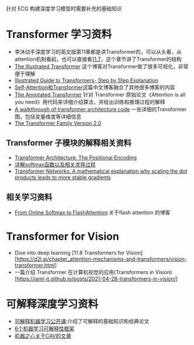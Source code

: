 针对 ECG 构建深度学习模型时需要补充的基础知识
# Transformer 学习资料
- 李沐动手深度学习的英文版第11章都是讲Transformer的，可以从头看，从attention机制看起，也可以直接看[11.7](https://d2l.ai/chapter_attention-mechanisms-and-transformers/transformer.html)，这个章节讲了Transformer的结构
- [The Illustrated Transformer](https://jalammar.github.io/illustrated-transformer/) 这个博客对Transformer做了很多可视化，非常便于理解
- [Illustrated Guide to Transformers- Step by Step Explanation](https://towardsdatascience.com/illustrated-guide-to-transformers-step-by-step-explanation-f74876522bc0)
- [Self-Attention和Transformer](https://luweikxy.gitbook.io/machine-learning-notes/self-attention-and-transformer)这篇中文博客融合了其他很多博客的内容
- [The Annotated Transformer](https://nlp.seas.harvard.edu/annotated-transformer/) 针对 Transformer 原始论文《Attention is all you need》用代码来详细介绍算法，并给出训练和推理过程的解释
- [A walkthrough of transformer architecture code](https://github.com/markriedl/transformer-walkthrough/tree/main) 一张详细的Transformer图，包括变量维度等详细信息
- [The Transformer Family Version 2.0](https://towardsdatascience.com/transformer-networks-a-mathematical-explanation-why-scaling-the-dot-products-leads-to-more-stable-414f87391500)
## Transformer 子模块的解释相关资料
- [Transformer Architecture: The Positional Encoding](https://kazemnejad.com/blog/transformer_architecture_positional_encoding/#the-intuition)
- [详解softmax函数以及相关求导过程](https://zhuanlan.zhihu.com/p/25723112)
- [Transformer Networks: A mathematical explanation why scaling the dot products leads to more stable gradients](https://towardsdatascience.com/transformer-networks-a-mathematical-explanation-why-scaling-the-dot-products-leads-to-more-stable-414f87391500)
## 相关学习资料
- [From Online Softmax to FlashAttention](https://courses.cs.washington.edu/courses/cse599m/23sp/notes/flashattn.pdf):关于flash attention 的博客
# Transformer for Vision
- Dive into deep learning [11.8 Transformers for Vision][https://d2l.ai/chapter_attention-mechanisms-and-transformers/vision-transformer.html]
- 一篇介绍 Transformer 在计算机视觉的应用(Transformers in Vision)[https://iaml-it.github.io/posts/2021-04-28-transformers-in-vision/]
# 可解释深度学习资料
- [可解释机器学习公开课](https://www.bilibili.com/video/BV1Se4y1T7dG/?spm_id_from=333.788&vd_source=e587bac74600ca53ef886eea337fe87d):介绍了可解释的基础知识和经典论文
- [6个机器学习可解释性框架](https://mp.weixin.qq.com/s/GpdOQChETqh9-q0SvP6I0A)
- [机器之心关于CAV的文章](https://zhuanlan.zhihu.com/p/77528990)



